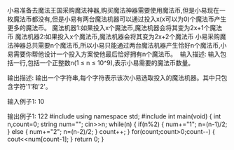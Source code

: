 小易准备去魔法王国采购魔法神器,购买魔法神器需要使用魔法币,但是小易现在一枚魔法币都没有,但是小易有两台魔法机器可以通过投入x(x可以为0)个魔法币产生更多的魔法币。
魔法机器1:如果投入x个魔法币,魔法机器会将其变为2x+1个魔法币
魔法机器2:如果投入x个魔法币,魔法机器会将其变为2x+2个魔法币
小易采购魔法神器总共需要n个魔法币,所以小易只能通过两台魔法机器产生恰好n个魔法币,小易需要你帮他设计一个投入方案使他最后恰好拥有n个魔法币。 
输入描述:
输入包括一行,包括一个正整数n(1 ≤ n ≤ 10^9),表示小易需要的魔法币数量。

输出描述:
输出一个字符串,每个字符表示该次小易选取投入的魔法机器。其中只包含字符'1'和'2'。

输入例子1:
10

输出例子1:
122
#include <iostream>
using namespace std;
#include <string>
int main(void)
{
	int n,count=0;
	string num="";
	cin>>n;
	while(n)
	{
		if(n%2)
		{
			num+="1";
			n=(n-1)/2;
		}
		else
		{
			num+="2";
			n=(n-2)/2;
		}
		count++;
	}
	for(count;count>0;count--)
	{
		cout<<num[count-1];
	}
	return 0;
}
